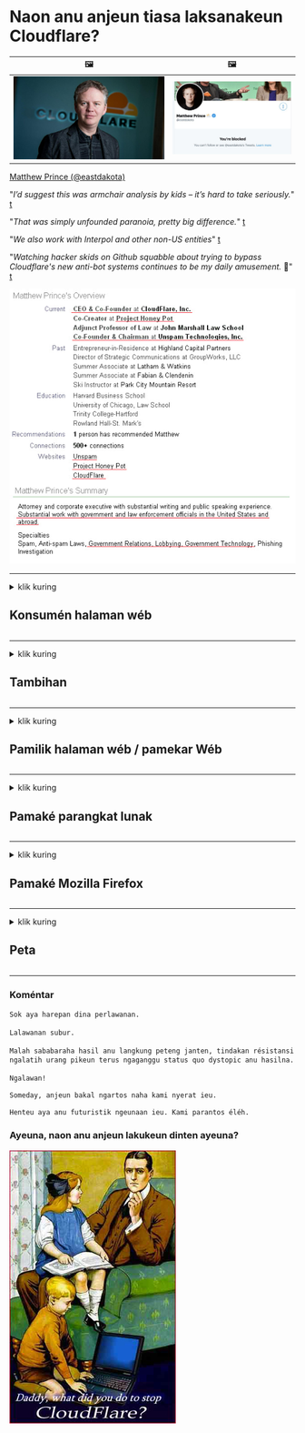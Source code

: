# Naon anu anjeun tiasa laksanakeun Cloudflare?

| 🖼 | 🖼 |
| --- | --- |
| ![](../image/matthew_prince.jpg) | ![](../image/blockedbymatthewprince.jpg) |

[Matthew Prince (@eastdakota)](https://twitter.com/eastdakota)

"*I’d suggest this was armchair analysis by kids – it’s hard to take seriously.*" [t](https://www.theguardian.com/technology/2015/nov/19/cloudflare-accused-by-anonymous-helping-isis)

"*That was simply unfounded paranoia, pretty big difference.*"  [t](https://twitter.com/xxdesmus/status/992757936123359233)

"*We also work with Interpol and other non-US entities*" [t](https://twitter.com/eastdakota/status/1203028504184360960)

"*Watching hacker skids on Github squabble about trying to bypass Cloudflare's new anti-bot systems continues to be my daily amusement.* 🍿" [t](https://twitter.com/eastdakota/status/1273277839102656515)


![](../image/whoismp.jpg)

---


<details>
<summary>klik kuring

## Konsumén halaman wéb
</summary>


- Upami halaman wéb anu anjeun resep nganggo Cloudflare, bejakeun aranjeunna henteu nganggo Cloudflare.
  - Whining dina média sosial sapertos Facebook, Reddit, Twitter atanapi Mastodon henteu aya bedana. [Tindakan langkung leueur tibatan hashtags.](https://twitter.com/phyzonloop/status/1274132092490862594)
  - Coba kontak ka nu gaduh halaman wéb upami anjeun badé nguntungkeun.

[Cloudflare nyarios](https://github.com/Eloston/ungoogled-chromium/issues/783):
```
Kami ngarékoméndasikeun anjeun ngahontal ka pangurus pikeun jasa atanapi situs khusus anu anjeun pasihkeun sareng bagikeun pangalaman anjeun.
```

[Upami anjeun henteu nyungkeun éta, pamilik halaman wé moal terang masalah ieu.](../PEOPLE.md)

![](../image/liberapay.jpg)

[Conto anu suksés](https://counterpartytalk.org/t/turn-off-cloudflare-on-counterparty-co-plz/164/5).<br>
Anjeun gaduh masalah? [Angkat sora anjeun ayeuna.](https://github.com/maraoz/maraoz.github.io/issues/1) Conto ieu di handap.

```
Anjeun ngan ukur ngabantosan sénsor perusahaan sareng panjagaan massal.
https://codeberg.org/crimeflare/cloudflare-tor/src/branch/master/README.md
```

```
Halaman wéb anjeun aya di kebon pinding-privasi swasta CloudFlare.
https://codeberg.org/crimeflare/cloudflare-tor/
```

- Candak sababaraha waktos kanggo maca kabijakan privasi halaman wéb.
  - upami halaman wéb aya di tukangeun Cloudflare atanapi halaman wéb nganggo jasa anu nyambung kana Cloudflare.

Éta kedah ngajelaskeun naon anu "Cloudflare", sareng nyungkeun idin pikeun ngabagi data anjeun sareng Cloudflare. Gagal pikeun ngalakukeunana bakal ngahasilkeun ngalanggar kapercayaan sareng halaman wéb anu dimaksud kedah dihindari.

[Conto kawijakan privasi anu tiasa ditampi di dieu](https://archive.is/bDlTz) ("Subprocessors" > "Entity Name")

```
Kuring parantos maca kabijakan privasi anjeun sareng kuring henteu tiasa mendakan kecap Cloudflare.
Kuring nolak ngabagi data sareng anjeun upami anjeun teras-terasan masihan data abdi ka Cloudflare.
https://codeberg.org/crimeflare/cloudflare-tor/
```

Ieu mangrupikeun conto tina kabijakan privasi anu henteu ngagaduhan kecap Cloudflare.
[Liberland Jobs](https://archive.is/daKIr) [privacy policy](https://docsend.com/view/feiwyte):

![](../image/cfwontobey.jpg)

Cloudflare gaduh kabijakan privasi nyalira.
[Cloudflare resep jalma doxxing.](https://www.reddit.com/r/GamerGhazi/comments/2s64fe/be_wary_reporting_to_cloudflare/)

Ieu conto anu saé pikeun formulir pendaptaran halaman wéb.
AFAIK, nol halaman wé ngalakukeun ieu. Naha anjeun bakal percanten ka aranjeunna?

```
Ku ngaklik "Ngadaptarkeun XYZ", anjeun satuju kana istilah jasa sareng pernyataan privasi kami.
Anjeun ogé satuju pikeun ngabagi data anjeun sareng Cloudflare sareng ogé satuju kana pernyataan privasi cloudflare.
Upami Cloudflare ngabocorkeun inpormasi anjeun atanapi henteu ngantep anjeun nyambung kana sérver kami, éta sanés kalepatan kami. [*]

[ Daptar ] [ abdi henteu satuju ]
```
[*] [PEOPLE.md](../PEOPLE.md)


- Coba henteu nganggo jasa aranjeunna. Émut anjeun nuju diawaskeun ku Cloudflare.
  - ["I'm in your TLS, sniffin' your passworz"](../image/iminurtls.jpg)

- Milarian halaman wéb anu sanés. Aya alternatif sareng kasempetan dina internét!

- Ngayakinkeun babaturan anjeun pikeun ngagunakeun Tor unggal dinten.
  - Anonim kedahna standar internét kabuka!
  - [Catet yén proyék Tor henteu resep kana proyék ieu.](../HISTORY.md)

</details>

------

<details>
<summary>klik kuring

## Tambihan
</summary>

- Upami panyungsi anjeun nyaéta Firefox, Tor Browser, atanapi Ungoogled Chromium nganggo salah sahiji tambahan ieu di handap.
  - Upami anjeun hoyong nambihan tambahan tambihan anu sanés naroskeun heula.


| Nami | Pamekar | Ngarojong | Tiasa Blok | Tiasa Ngabéjaan | Chrome |
| -------- | -------- | -------- | -------- | -------- | -------- |
| [Bloku Cloudflaron MITM-Atakon](../subfiles/about.bcma.md) | #Addon | [ ? ](README.md) | **Leres**     | **Leres**     |  **Leres** |
| [Ĉu ligoj estas vundeblaj al MITM-atako?](../subfiles/about.ismm.md) | #Addon | [ ? ](README.md) | Henteu     | **Leres**     |  **Leres** |
| [Ĉu ĉi tiuj ligoj blokos Tor-uzanton?](../subfiles/about.isat.md) | #Addon | [ ? ](README.md) | Henteu     | **Leres**     |  **Leres** |
| [Block Cloudflare MITM Attack](https://trac.torproject.org/projects/tor/attachment/ticket/24351/block_cloudflare_mitm_attack-1.0.14.1-an%2Bfx.xpi)<br>[**DELETED BY TOR PROJECT**](../HISTORY.md) | nullius | [ ? ](tool/block_cloudflare_mitm_fx), [Link](README.md) | **Leres**     | **Leres**     |  Henteu |
| [TPRB](http://34ahehcli3epmhbu2wbl6kw6zdfl74iyc4vg3ja4xwhhst332z3knkyd.onion/) | Sw | [ ? ](http://34ahehcli3epmhbu2wbl6kw6zdfl74iyc4vg3ja4xwhhst332z3knkyd.onion/) | **Leres**     | **Leres**     |  Henteu |
| [Detect Cloudflare](https://addons.mozilla.org/en-US/firefox/addon/detect-cloudflare/) | Frank Otto | [ ? ](https://github.com/traktofon/cf-detect) | Henteu     | **Leres**     |  Henteu |
| [True Sight](https://addons.mozilla.org/en-US/firefox/addon/detect-cloudflare-plus/) | claustromaniac | [ ? ](https://github.com/claustromaniac/detect-cloudflare-plus) | Henteu     | **Leres**     |  Henteu |
| [Which Cloudflare datacenter am I visiting?](https://addons.mozilla.org/en-US/firefox/addon/cf-pop/) | 依云 | [ ? ](https://github.com/lilydjwg/cf-pop) | Henteu     | **Leres**     |  Henteu |


- "Decentraleyes" tiasa ngeureunkeun sambungan kana "CDNJS (Cloudflare)".
  - Éta nyegah seueur paménta pikeun ngahontal jaringan, sareng ngalayanan file lokal pikeun nyegah situs-situs rusak.
  - Pamekar ngajawab: "[very concerning indeed](https://github.com/Synzvato/decentraleyes/issues/236#issuecomment-352049501)", "[widespread usage severely centralizes the web](https://github.com/Synzvato/decentraleyes/issues/251#issuecomment-366752049)"

- [Anjeun tiasa ogé miceun atanapi henteu percanten sertipikat Cloudflare tina Otoritas Sértipikat anjeun (CA).](https://www.ssl.com/how-to/remove-root-certificate-firefox/)

</details>

------

<details>
<summary>klik kuring

## Pamilik halaman wéb / pamekar Wéb
</summary>


![](../image/word_cloudflarefree.jpg)

- Entong nganggo solusi Cloudflare, Periode.
  - Anjeun tiasa ngalakukeun langkung saé tibatan éta, leres? [Kieu kumaha miceun lalanggan Cloudflare, rencana, domain, atanapi akun.](https://support.cloudflare.com/hc/en-us/articles/200167776-Removing-subscriptions-plans-domains-or-accounts)

| 🖼 | 🖼 |
| --- | --- |
| ![](../image/htmlalertcloudflare.jpg) | ![](../image/htmlalertcloudflare2.jpg) |

- Hoyong palanggan langkung? Anjeun terang naon anu kedah dilakukeun. Hint nyaéta "garis di luhur".
  - [Halo, anjeun nyerat "Kami nyandak privasi anjeun sacara serius" tapi kuring ngagaduhan "Kasalahan 403 Dilarang Proksi Anonim Henteu Diidinan".](https://it.slashdot.org/story/19/02/19/0033255/stop-saying-we-take-your-privacy-and-security-seriously) Naha anjeun ngahalangan Tor Atanapi VPN? [Sareng naha anjeun ngahalangan surelek samentawis?](http://nomdjgwjvyvlvmkolbyp3rocn2ld7fnlidlt2jjyotn3qqsvzs2gmuyd.onion/mail/)

![](../image/anonexist.jpg)

- Ngagunakeun Cloudflare bakal ningkatkeun kamungkinan pareum. Datang moal tiasa aksés kana halaman wéb anjeun upami sérver anjeun turun atanapi Cloudflare pareum.
  - [Naha anjeun leres-leres pikir Cloudflare henteu pernah turun?](https://www.ibtimes.com/cloudflare-down-not-working-sites-producing-504-gateway-timeout-errors-2618008) [Another](https://twitter.com/Jedduff/status/1097875615997399040) [sample](https://twitter.com/search?f=tweets&vertical=default&q=Cloudflare%20is%20having%20problems). [Need more](../PEOPLE.md)?

![](../image/cloudflareinternalerror.jpg)

- Ngagunakeun Cloudflare pikeun proxy "jasa API" anjeun, "server pembaruan parangkat lunak" atanapi "RSS feed" bakal ngarugikeun palanggan anjeun. Hiji nasabah nyauran anjeun sareng nyarios "Kuring henteu tiasa nganggo API anjeun deui", sareng anjeun henteu terang naon anu nuju lumangsung. Cloudflare tiasa cicingeun meungpeuk konsumén anjeun. Naha saur anjeun henteu kunanaon?
  - Aya seueur RSS reader client sareng RSS reader jasa online. Naha anjeun nyebarkeun RSS feed upami anjeun henteu ngijinkeun jalma ngalanggan?

![](../image/rssfeedovercf.jpg)

- Naha anjeun peryogi sertipikat HTTPS? Anggo "Hayu Énkripsi" atanapi mésér waé ti perusahaan CA.

- Naha anjeun peryogi sérver DNS? Henteu tiasa nyetél sérver anjeun nyalira? Kumaha upami aranjeunna: [Hurricane Electric Free DNS](https://dns.he.net/), [Dyn.com](https://dyn.com/dns/), [1984 Hosting](https://www.1984hosting.com/), [Afraid.Org (Admin hapus akun anjeun upami anjeun nganggo TOR)](https://freedns.afraid.org/)

- Milarian jasa hosting? Gratis waé? Kumaha upami aranjeunna: [Onion Service](http://vww6ybal4bd7szmgncyruucpgfkqahzddi37ktceo3ah7ngmcopnpyyd.onion/en/security/network-security/tor/onionservices-best-practices), [Free Web Hosting Area](https://freewha.com/), [Autistici/Inventati Web Site Hosting](https://www.autinv5q6en4gpf4.onion/services/website), [Github Pages](https://pages.github.com/), [Surge](https://surge.sh/)
  - [Alternatipna pikeun Cloudflare](../subfiles/cloudflare-alternatives.md)

- Naha anjeun nganggo "cloudflare-ipfs.com"? [Naha anjeun terang Cloudflare IPFS goréng?](../PEOPLE.md)

- Pasang Firewall Aplikasi Wéb sapertos OWASP sareng Fail2Ban dina sérver anjeun sareng atur leres-leres na.
  - Meungpeung Tor sanés jalan kaluarna. Entong ngahukum sadayana ngan pikeun pangguna goréng leutik.

- Alihan atanapi blokir pangguna "Cloudflare Warp" tina teu aksés kana halaman wéb anjeun. Sareng nyayogikeun alesan upami tiasa.

> Daptar IP: "[Kisaran IP Cloudflare ayeuna](cloudflare_inc/)"

> A: Ngan blok aranjeunna

```
server {
...
deny 173.245.48.0/20;
deny 103.21.244.0/22;
deny 103.22.200.0/22;
deny 103.31.4.0/22;
deny 141.101.64.0/18;
deny 108.162.192.0/18;
deny 190.93.240.0/20;
deny 188.114.96.0/20;
deny 197.234.240.0/22;
deny 198.41.128.0/17;
deny 162.158.0.0/15;
deny 104.16.0.0/12;
deny 172.64.0.0/13;
deny 131.0.72.0/22;
deny 2400:cb00::/32;
deny 2606:4700::/32;
deny 2803:f800::/32;
deny 2405:b500::/32;
deny 2405:8100::/32;
deny 2a06:98c0::/29;
deny 2c0f:f248::/32;
...
}
```

> B: Alihan ka halaman peringatan

```
http {
...
geo $iscf {
default 0;
173.245.48.0/20 1;
103.21.244.0/22 1;
103.22.200.0/22 1;
103.31.4.0/22 1;
141.101.64.0/18 1;
108.162.192.0/18 1;
190.93.240.0/20 1;
188.114.96.0/20 1;
197.234.240.0/22 1;
198.41.128.0/17 1;
162.158.0.0/15 1;
104.16.0.0/12 1;
172.64.0.0/13 1;
131.0.72.0/22 1;
2400:cb00::/32 1;
2606:4700::/32 1;
2803:f800::/32 1;
2405:b500::/32 1;
2405:8100::/32 1;
2a06:98c0::/29 1;
2c0f:f248::/32 1;
}
...
}

server {
...
if ($iscf) {rewrite ^ https://example.com/cfwsorry.php;}
...
}

<?php
header('HTTP/1.1 406 Not Acceptable');
echo <<<CLOUDFLARED
Thank you for visiting ourwebsite.com!<br />
We are sorry, but we can't serve you because your connection is being intercepted by Cloudflare.<br />
Please read https://codeberg.org/crimeflare/cloudflare-tor for more information.<br />
CLOUDFLARED;
die();
```

- Siapkeun Tor Onion Service atanapi I2P insite upami anjeun percanten kabébasan sareng ngabagéakeun pangguna anonim.

- Ménta naséhat ti palanggan séjén Clearnet / Tor dual website sareng damel sobat anonim!

</details>

------

<details>
<summary>klik kuring

## Pamaké parangkat lunak
</summary>


- Discord nganggo CloudFlare. Alternatipna? Kami nyarankeun [**Briar** (Android)](https://f-droid.org/en/packages/org.briarproject.briar.android/), [Ricochet (PC)](https://ricochet.im/), [Tox + Tor (Android/PC)](https://tox.chat/download.html)
  - Briar kalebet Tor daemon janten anjeun henteu kedah masang Orbot.
  - Pamekar Qwtch, Buka Privasi, ngahapus proyék stop_cloudflare tina jasa gitna tanpa aya bewara.

- Upami anjeun nganggo Debian GNU / Linux, atanapi turunan naon waé, langganan: [bug #831835](https://bugs.debian.org/cgi-bin/bugreport.cgi?bug=831835). Sareng upami anjeun tiasa, bantosan verifikasi tambalan, sareng bantosan pangropéa kana kacindekan anu leres naha éta kedah ditampi.

- Salawasna nyarankeun panyungsi ieu.

| Nami | Pamekar | Ngarojong | Koméntar |
| -------- | -------- | -------- | -------- |
| [Ungoogled-Chromium](https://ungoogled-software.github.io/ungoogled-chromium-binaries/) | Eloston | [ ? ](https://github.com/Eloston/ungoogled-chromium) | PC (Win, Mac, Linux)  _!Tor_ |
| [Bromite](https://www.bromite.org/fdroid) | Bromite | [ ? ](https://github.com/bromite/bromite/issues) | Android  _!Tor_ |
| [Tor Browser](https://www.torproject.org/download/) | Tor Project | [ ? ](https://support.torproject.org/) | PC (Win, Mac, Linux)  _Tor_|
| [Tor Browser Android](https://www.torproject.org/download/) | Tor Project | [ ? ](https://support.torproject.org/) | Android  _Tor_|
| [Onion Browser](https://itunes.apple.com/us/app/onion-browser/id519296448?mt=8) | Mike Tigas | [ ? ](https://github.com/OnionBrowser/OnionBrowser/issues) | Apple iOS  _Tor_|
| [GNU/Icecat](https://www.gnu.org/software/gnuzilla/) | GNU | [ ? ](https://www.gnu.org/software/gnuzilla/) | PC (Linux) |
| [IceCatMobile](https://f-droid.org/en/packages/org.gnu.icecat/) | GNU | [ ? ](https://lists.gnu.org/mailman/listinfo/bug-gnuzilla) | Android |
| [Iridium Browser](https://iridiumbrowser.de/about/) | Iridium | [ ? ](https://github.com/iridium-browser/iridium-browser/) | PC (Win, Mac, Linux, OpenBSD) |


Privasi parangkat lunak sanésna henteu sampurna. Ieu henteu hartosna browser Tor "sampurna".
Teu aya 100% aman atanapi 100% pribadi dina internét sareng téknologi.

- Entong nganggo Tor? Anjeun tiasa nganggo panyungsi naon waé nganggo Tor daemon.
  - [Catet yén proyék Tor henteu resep ieu.](https://support.torproject.org/tbb/tbb-9/) Anggo Tor Browser upami anjeun sanggup.
- [Kumaha cara nganggo Chromium nganggo Tor](../subfiles/chromium_tor.md)


Hayu urang ngobrolkeun privasi parangkat lunak sanés.

- [Upami anjeun leres-leres kedah nganggo Firefox, pilih "Firefox ESR".](https://www.mozilla.org/en-US/firefox/organizations/)
  - [Firefox - Spyware Watchdog](https://spyware.neocities.org/articles/firefox.html)
  - [Firefox nolak pidato bébas, ngalarang ucapan bébas](https://web.archive.org/web/20200423010026/https://reclaimthenet.org/firefox-rejects-free-speech-bans-free-speech-commenting-plugin-dissenter-from-its-extensions-gallery/)
  - ["100+ downvotes. Sigana mah naros ka perusahaan parangkat lunak pikeun nempel ... parangkat lunak ngan seueur teuing ayeuna-ayeuna."](https://old.reddit.com/r/firefox/comments/gutdiw/weve_got_work_to_do_the_mozilla_blog/fslbbb6/)
  - [Ih, naha Firefox nunjukkeun kuring aya tautan anu disponsoran dina bilah URL kuring?](https://www.reddit.com/r/firefox/comments/jybx2w/uh_why_is_firefox_showing_me_sponsored_links_in/)
  - [Mozilla - Iblis ngajelma](https://digdeeper.neocities.org/ghost/mozilla.html)

- [Émut, Mozilla nganggo jasa Cloudflare.](https://www.robtex.com/dns-lookup/www.mozilla.org) [Aranjeunna ogé nganggo layanan DNS Cloudflare dina produkna.](https://www.theregister.co.uk/2018/03/21/mozilla_testing_dns_encryption/)

- [Mozilla sacara resmi nolak tikét ieu.](https://bugzilla.mozilla.org/show_bug.cgi?id=1426618)

- [Firefox Focus mangrupikeun guyonan.](https://github.com/mozilla-mobile/focus-android/issues/1743) [Aranjeunna janji bakal mareuman teleméri tapi aranjeunna ngarobihna.](https://github.com/mozilla-mobile/focus-android/issues/4210)

- [PaleMoon / developer Basilisk resep Cloudflare.](https://github.com/mozilla-mobile/focus-android/issues/1743#issuecomment-345993097)
  - [Pale Moon's Archive Server hacked sareng nyebarkeun malware salami 18 Bulan](https://www.reddit.com/r/privacytoolsIO/comments/cc808y/pale_moons_archive_server_hacked_and_spread/)
  - Anjeunna ogé benci ka pangguna Tor - "[Hayu janten mumusuhan Tor. Saur kuring seueur situs kedah ngamusuhan Tor ngemutan faktor panyiksa anu luhur pisan.](https://github.com/yacy/yacy_search_server/issues/314#issuecomment-565932097)"

- [Waterhio ngagaduhan masalah "telepon rumah" parah](https://spyware.neocities.org/articles/waterfox.html)

- [Google Chrome mangrupikeun spyware.](https://www.gnu.org/proprietary/malware-google.en.html)
  - [Google propil kagiatan anjeun.](https://spyware.neocities.org/articles/chrome.html)

- [SRWare Iron ngadamel telepon sambungan anu seueur teuing.](https://spyware.neocities.org/articles/iron.html) Éta ogé nyambung kana domain google.

- [Wani Pelacak daptar whitelist Facebook / Twitter.](https://www.bleepingcomputer.com/news/security/facebook-twitter-trackers-whitelisted-by-brave-browser/)
  - [Ieu langkung seueur masalah.](https://spyware.neocities.org/articles/brave.html)
  - [binance apiliasi ID](https://twitter.com/cryptonator1337/status/1269594587716374528)

- [Microsoft Edge ngamungkinkeun Facebook ngajalankeun kode Flash di tukangeun pangguna.](https://www.zdnet.com/article/microsoft-edge-lets-facebook-run-flash-code-behind-users-backs/)

- [Vivaldi henteu ngahargaan privasi anjeun.](https://spyware.neocities.org/articles/vivaldi.html)

- [Tingkat spyware Opera: Kacida Tinggina](https://spyware.neocities.org/articles/opera.html)

- Apple iOS: [Anjeun henteu kedah nganggo ios pisan, utamina kusabab malware.](https://www.gnu.org/proprietary/malware-apple.html)

Kituna kami nyarankeun tabel di luhur waé. Teu aya anu sanés.

</details>

------

<details>
<summary>klik kuring

## Pamaké Mozilla Firefox
</summary>


- "Firefox Nightly" bakal ngirim inpormasi tingkat debug ka sérver Mozilla tanpa metodeu opt-out.
  - [Server Mozilla ngahiung Cloudflare](https://www.digwebinterface.com/?hostnames=www.mozilla.org%0D%0Amozilla.cloudflare-dns.com&type=&ns=resolver&useresolver=8.8.4.4&nameservers=)

- Tiasa dilarang Firefox pikeun nyambung ka sérver Mozilla.
  - [Pitunjuk témplat kawijakan-Mozilla](https://github.com/mozilla/policy-templates/blob/master/README.md)
  - Émut trik ieu panginten lirén damel dina vérsi engké sabab Mozilla resep daptar bodas sorangan.
  - Anggo firewall sareng saringan DNS pikeun meungpeuk aranjeunna sadayana.

"`/distribution/policies.json`"

>     "WebsiteFilter": {
> 		"Block": [
> 		"*://*.mozilla.com/*",
> 		"*://*.mozilla.net/*",
> 		"*://*.mozilla.org/*",
> 		"*://webcompat.com/*",
> 		"*://*.firefox.com/*",
> 		"*://*.thunderbird.net/*",
> 		"*://*.cloudflare.com/*"
> 		]
>     },


- ~~Laporkeun bug dina Tracker mozilla, ngawartosan aranjeunna henteu nganggo Cloudflare.~~ Aya laporan bug ngeunaan bugzilla. Seueur jalma dipasang masalahna, tapi bugna disumputkeun ku admin di 2018.

- Anjeun tiasa nganonaktifkeun DoH di Firefox.
  - [Ngarobih panyadia DNS standar tina firefox](../subfiles/change-firefox-dns.md)

![](../image/firefoxdns.jpg)

- [Upami anjeun hoyong nganggo non-ISP DNS, pertimbangkeun nganggo jasa OpenNIC Tier2 DNS atanapi jasa DNS sanés Cloudflare.](https://wiki.opennic.org/start)
![](../image/opennic.jpg)
  - Blok Cloudflare nganggo DNS. [Crimeflare DNS](https://dns.crimeflare.eu.org/)

- Anjeun tiasa nganggo Tor salaku DNS resolver. [Upami anjeun sanés ahli Tor, naroskeun patarosan di dieu.](https://tor.stackexchange.com/)

> **Kumaha?**
> 1. Unduh Tor sareng pasang kana komputer anjeun.
> 2. Tambihkeun garis ieu kana file "torrc".
> DNSPort 127.0.0.1:53
> 3. Balikan deui Tor.
> 4. Atur sérver DNS komputer anjeun ka "127.0.0.1".

</details>

------

<details>
<summary>klik kuring

## Peta
</summary>


- Wartoskeun ka batur sakuriling anjeun ngeunaan bahaya Cloudflare.

- [Bantosan ningkatkeun gudang ieu.](https://codeberg.org/crimeflare/cloudflare-tor).
  - Boh daptar, argumén ngalawan éta sareng detilna.

- [Dokumén sareng umumkeun pisan dimana aya masalah sareng Cloudflare (sareng perusahaan anu sami), pastikeun disebatkeun Repository ieu nalika anjeun ngalakukeunana](https://codeberg.org/crimeflare/cloudflare-tor) :)

- Kéngingkeun seueur jalmi anu ngagunakeun Tor sacara standar janten aranjeunna tiasa ngalaman wéb tina sudut pandang anu béda-béda dunya.

- Grup ngamimitian, dina média sosial sareng daging, didédikasikeun pikeun ngabébaskeun dunya ti Cloudflare.

- Upami pantes, kaitkeun ka grup ieu dina Repository ieu - ieu tiasa janten tempat pikeun koordinasi damel babarengan salaku grup.

- [Mimitian coop anu tiasa nyayogikeun alternatif anu sanés perusahaan pikeun Cloudflare.](../subfiles/cloudflare-alternatives.md)

- Hayu urang terang ngeunaan naon waé alternatif pikeun ngabantosan sahenteuna masihan sababaraha pertahanan berlapis ngalawan Cloudflare.

- Upami anjeun palanggan Cloudflare, atur pangaturan privasi anjeun, sareng ngantosan éta ngalanggar.
  - [Maka bawa aranjeunna dina tuduhan palanggaran anti spam / privasi.](https://twitter.com/thexpaw/status/1108424723233419264)

- Upami anjeun aya di Amérika Serikat sareng halaman wéb anu dimaksud mangrupikeun bank atanapi akuntan, cobi bawa tekanan hukum dina Gramm – Leach – Bliley Act, atanapi Amérika anu ngagaduhan DIsability Act sareng ngalaporkeun deui ka kami dugi ka mana anjeun dugi .

- Upami halaman wéb mangrupikeun situs pamaréntahan, cobian bawa tekanan hukum dina amandemen 1 Konstitusi AS.

- Upami anjeun warga nagara UÉ, ngahubungi halaman wéb pikeun ngirim inpormasi pribadi anjeun dina Peraturan Perlindungan Data Umum. Upami aranjeunna nolak masihan inpormasi anjeun, éta mangrupikeun palanggaran hukum.

- Pikeun perusahaan anu ngaku nawiskeun jasa dina halaman wébna coba dilaporkeun salaku "iklan palsu" ka organisasi perlindungan konsumen sareng BBB. Jaba Cloudflare dilayanan ku server Cloudflare.

- [ITU nunjukkeun dina kontéks AS yén Cloudflare parantos mimiti cekap ageung yén hukum anti monopoli tiasa diturunkeun ka aranjeunna.](https://www.itu.int/en/ITU-T/Workshops-and-Seminars/20181218/Documents/Geoff_Huston_Presentation.pdf)

- Éta panginten yén GNU GPL versi 4 tiasa kalebet bekel ngalawan nyimpen kode sumber di tukangeun jasa sapertos kitu, meryogikeun sadaya program GPLv4 sareng engké anu sahenteuna kode sumber tiasa diaksés ngalangkungan médium anu henteu ngabédakeun pangguna Tor.

</details>

------

### Koméntar

```
Sok aya harepan dina perlawanan.

Lalawanan subur.

Malah sababaraha hasil anu langkung peteng janten, tindakan résistansi ngalatih urang pikeun terus ngaganggu status quo dystopic anu hasilna.

Ngalawan!
```

```
Someday, anjeun bakal ngartos naha kami nyerat ieu.
```

```
Henteu aya anu futuristik ngeunaan ieu. Kami parantos éléh.
```

### Ayeuna, naon anu anjeun lakukeun dinten ayeuna?


![](../image/stopcf.jpg)
